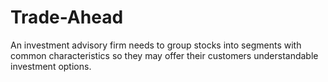 # Trade-Ahead
An investment advisory firm needs to group stocks into segments with common characteristics so they may offer their customers understandable investment options.
